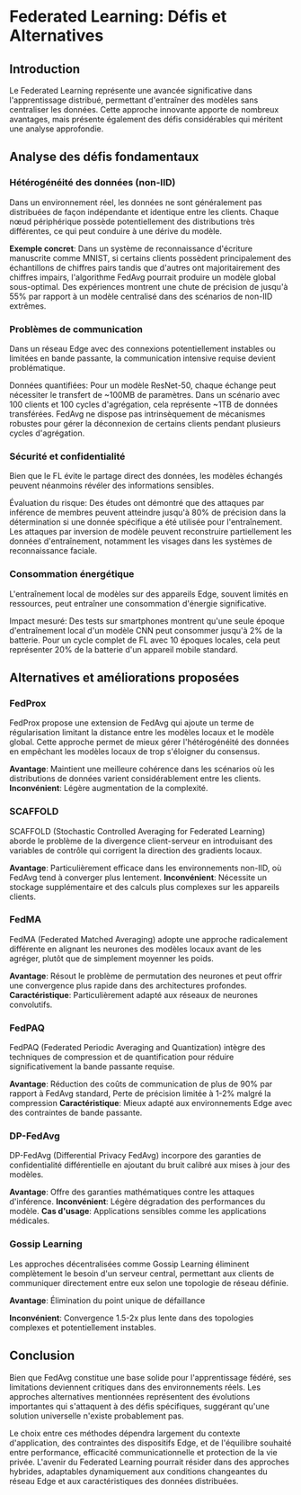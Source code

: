 # Federated Learning: Défis et Alternatives

## Introduction

Le Federated Learning représente une avancée significative dans l'apprentissage distribué, permettant d'entraîner des modèles sans centraliser les données. Cette approche innovante apporte de nombreux avantages, mais présente également des défis considérables qui méritent une analyse approfondie.

## Analyse des défis fondamentaux

### Hétérogénéité des données (non-IID)

Dans un environnement réel, les données ne sont généralement pas distribuées de façon indépendante et identique entre les clients. Chaque nœud périphérique possède potentiellement des distributions très différentes, ce qui peut conduire à une dérive du modèle.

**Exemple concret**: Dans un système de reconnaissance d'écriture manuscrite comme MNIST, si certains clients possèdent principalement des échantillons de chiffres pairs tandis que d'autres ont majoritairement des chiffres impairs, l'algorithme FedAvg pourrait produire un modèle global sous-optimal. Des expériences montrent une chute de précision de jusqu'à 55% par rapport à un modèle centralisé dans des scénarios de non-IID extrêmes.

### Problèmes de communication

Dans un réseau Edge avec des connexions potentiellement instables ou limitées en bande passante, la communication intensive requise devient problématique.

Données quantifiées: Pour un modèle ResNet-50, chaque échange peut nécessiter le transfert de ~100MB de paramètres. Dans un scénario avec 100 clients et 100 cycles d'agrégation, cela représente ~1TB de données transférées. FedAvg ne dispose pas intrinsèquement de mécanismes robustes pour gérer la déconnexion de certains clients pendant plusieurs cycles d'agrégation.

### Sécurité et confidentialité

Bien que le FL évite le partage direct des données, les modèles échangés peuvent néanmoins révéler des informations sensibles.

Évaluation du risque: Des études ont démontré que des attaques par inférence de membres peuvent atteindre jusqu'à 80% de précision dans la détermination si une donnée spécifique a été utilisée pour l'entraînement. Les attaques par inversion de modèle peuvent reconstruire partiellement les données d'entraînement, notamment les visages dans les systèmes de reconnaissance faciale.



### Consommation énergétique
L'entraînement local de modèles sur des appareils Edge, souvent limités en ressources, peut entraîner une consommation d'énergie significative.

Impact mesuré: Des tests sur smartphones montrent qu'une seule époque d'entraînement local d'un modèle CNN peut consommer jusqu'à 2% de la batterie. Pour un cycle complet de FL avec 10 époques locales, cela peut représenter 20% de la batterie d'un appareil mobile standard.

## Alternatives et améliorations proposées

### FedProx

FedProx propose une extension de FedAvg qui ajoute un terme de régularisation limitant la distance entre les modèles locaux et le modèle global. Cette approche permet de mieux gérer l'hétérogénéité des données en empêchant les modèles locaux de trop s'éloigner du consensus. 

**Avantage**: Maintient une meilleure cohérence dans les scénarios où les distributions de données varient considérablement entre les clients.
**Inconvénient**: Légère augmentation de la complexité.

### SCAFFOLD

SCAFFOLD (Stochastic Controlled Averaging for Federated Learning) aborde le problème de la divergence client-serveur en introduisant des variables de contrôle qui corrigent la direction des gradients locaux. 

**Avantage**: Particulièrement efficace dans les environnements non-IID, où FedAvg tend à converger plus lentement.
**Inconvénient**: Nécessite un stockage supplémentaire et des calculs plus complexes sur les appareils clients.

### FedMA

FedMA (Federated Matched Averaging) adopte une approche radicalement différente en alignant les neurones des modèles locaux avant de les agréger, plutôt que de simplement moyenner les poids.

**Avantage**: Résout le problème de permutation des neurones et peut offrir une convergence plus rapide dans des architectures profondes.
**Caractéristique**: Particulièrement adapté aux réseaux de neurones convolutifs.

### FedPAQ

FedPAQ (Federated Periodic Averaging and Quantization) intègre des techniques de compression et de quantification pour réduire significativement la bande passante requise.

**Avantage**: Réduction des coûts de communication de plus de 90% par rapport à FedAvg standard, Perte de précision limitée à 1-2% malgré la compression
**Caractéristique**: Mieux adapté aux environnements Edge avec des contraintes de bande passante.

### DP-FedAvg

DP-FedAvg (Differential Privacy FedAvg) incorpore des garanties de confidentialité différentielle en ajoutant du bruit calibré aux mises à jour des modèles.

**Avantage**: Offre des garanties mathématiques contre les attaques d'inférence.
**Inconvénient**: Légère dégradation des performances du modèle.
**Cas d'usage**: Applications sensibles comme les applications médicales.

### Gossip Learning

Les approches décentralisées comme Gossip Learning éliminent complètement le besoin d'un serveur central, permettant aux clients de communiquer directement entre eux selon une topologie de réseau définie.

**Avantage**: Élimination du point unique de défaillance

**Inconvénient**: Convergence 1.5-2x plus lente dans des topologies complexes et potentiellement instables.

## Conclusion

Bien que FedAvg constitue une base solide pour l'apprentissage fédéré, ses limitations deviennent critiques dans des environnements réels. Les approches alternatives mentionnées représentent des évolutions importantes qui s'attaquent à des défis spécifiques, suggérant qu'une solution universelle n'existe probablement pas.

Le choix entre ces méthodes dépendra largement du contexte d'application, des contraintes des dispositifs Edge, et de l'équilibre souhaité entre performance, efficacité communicationnelle et protection de la vie privée. L'avenir du Federated Learning pourrait résider dans des approches hybrides, adaptables dynamiquement aux conditions changeantes du réseau Edge et aux caractéristiques des données distribuées.

